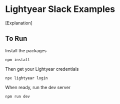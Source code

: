 # Lightyear Slack Examples

[Explanation]

## To Run

Install the packages

```shell
npm install
```

Then get your Lightyear credentials

```shell
npx lightyear login
```

When ready, run the dev server

```shell
npm run dev
```
